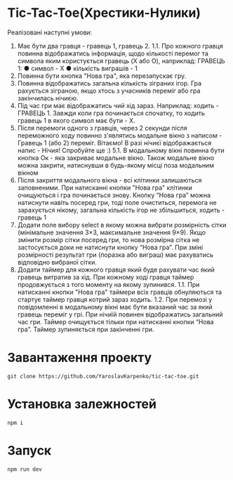# Tic-Tac-Toe(Хрестики-Нулики)

Реалізовані наступні умови:

1. Має бути два гравця - гравець 1, гравець 2. 1.1. Про кожного гравця повинна відображатись інформація, щодо кількості перемог та символа яким користується гравець (X або O), наприклад: ГРАВЕЦЬ 1: ● символ - Х ● кількість виграшів - 1
2. Повинна бути кнопка "Нова гра", яка перезапускає гру.
3. Повинна відображатись загальна кількість зіграних ігор. Гра рахується зіграною, якщо хтось з учасників переміг або гра закінчилась нічиєю.
4. Під час гри має відображатись чий хід зараз. Наприклад: ходить - ГРАВЕЦЬ 1. Завжди коли гра починається спочатку, то ходить гравець 1 в якого символ має бути - Х.
5. Після перемоги одного з гравців, через 2 секунди після переможного ходу повинно з'являтись модальне вікно з написом - Гравець 1 (або 2) переміг. Вітаємо! В разі нічиєї відображається напис - Нічия! Спробуйте ще :) 5.1. В модальному вікні повинна бути кнопка Ок - яка закриває модальне вікно. Також модальне вікно можна закрити, натиснувши в будь-якому місці поза модальним вікном
6. Після закриття модального вікна - всі клітинки залишаються заповненими. При натисканні кнопки "Нова гра" клітинки очищуються і гра починається знову. Кнопку “Нова гра” можна натиснути навіть посеред гри, тоді поле очиститься, перемога не зарахується нікому, загальна кількість ігор не збільшиться, ходить - гравець 1
7. Додати поле вибору select в якому можна вибрати розмірність сітки (мінімальне значення 3×3, максимальне значення 9×9). Якщо змінити розмір сітки посеред гри, то нова розмірна сітка не застосується доки не натиснути кнопку “Нова гра”. При зміні розмірності результат гри (поразка або виграш) має рахуватись відповідно вибраної сітки.
8. Додати таймер для кожного гравця який буде рахувати час який гравець витратив за хід. При кожному ході гравця таймер продовжується з того моменту на якому зупинився. 1.1. При натисканні кнопки "Нова гра" таймери всіх гравців обнуляються та стартує таймер гравця котрий зараз ходить. 1.2. При перемозі у повідомленні в модальному вікні має бути вказаний час за який гравець переміг у грі. При нічиїй повинен відображатись загальний час гри. Таймер очищується тільки при натисканні кнопки “Нова гра”. Таймер зупиняється при закінченні гри.

# Завантаження проекту

```
git clone https://github.com/YaroslavKarpenko/tic-tac-toe.git
```

# Установка залежностей

```
npm i
```

# Запуск

```
npm run dev
```
